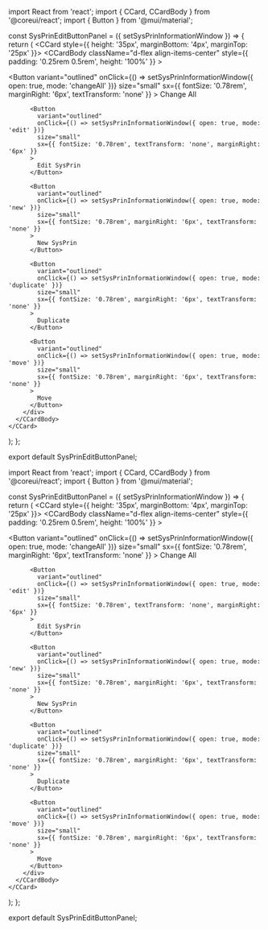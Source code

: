 import React from 'react';
import { CCard, CCardBody } from '@coreui/react';
import { Button } from '@mui/material';

const SysPrinEditButtonPanel = ({ setSysPrinInformationWindow }) => {
  return (
    <CCard style={{ height: '35px', marginBottom: '4px', marginTop: '25px' }}>
      <CCardBody
        className="d-flex align-items-center"
        style={{ padding: '0.25rem 0.5rem', height: '100%' }}
      >
        <div>
          <Button
            variant="outlined"
            onClick={() => setSysPrinInformationWindow({ open: true, mode: 'changeAll' })}
            size="small"
            sx={{ fontSize: '0.78rem', marginRight: '6px', textTransform: 'none' }}
          >
            Change All
          </Button>

          <Button
            variant="outlined"
            onClick={() => setSysPrinInformationWindow({ open: true, mode: 'edit' })}
            size="small"
            sx={{ fontSize: '0.78rem', textTransform: 'none', marginRight: '6px' }}
          >
            Edit SysPrin
          </Button>

          <Button
            variant="outlined"
            onClick={() => setSysPrinInformationWindow({ open: true, mode: 'new' })}
            size="small"
            sx={{ fontSize: '0.78rem', marginRight: '6px', textTransform: 'none' }}
          >
            New SysPrin
          </Button>

          <Button
            variant="outlined"
            onClick={() => setSysPrinInformationWindow({ open: true, mode: 'duplicate' })}
            size="small"
            sx={{ fontSize: '0.78rem', marginRight: '6px', textTransform: 'none' }}
          >
            Duplicate
          </Button>

          <Button
            variant="outlined"
            onClick={() => setSysPrinInformationWindow({ open: true, mode: 'move' })}
            size="small"
            sx={{ fontSize: '0.78rem', marginRight: '6px', textTransform: 'none' }}
          >
            Move
          </Button>
        </div>
      </CCardBody>
    </CCard>
  );
};

export default SysPrinEditButtonPanel;




import React from 'react';
import { CCard, CCardBody } from '@coreui/react';
import { Button } from '@mui/material';

const SysPrinEditButtonPanel = ({ setSysPrinInformationWindow }) => {
  return (
    <CCard style={{ height: '35px', marginBottom: '4px', marginTop: '25px' }}>
      <CCardBody
        className="d-flex align-items-center"
        style={{ padding: '0.25rem 0.5rem', height: '100%' }}
      >
        <div>
          <Button
            variant="outlined"
            onClick={() => setSysPrinInformationWindow({ open: true, mode: 'changeAll' })}
            size="small"
            sx={{ fontSize: '0.78rem', marginRight: '6px', textTransform: 'none' }}
          >
            Change All
          </Button>

          <Button
            variant="outlined"
            onClick={() => setSysPrinInformationWindow({ open: true, mode: 'edit' })}
            size="small"
            sx={{ fontSize: '0.78rem', textTransform: 'none', marginRight: '6px' }}
          >
            Edit SysPrin
          </Button>

          <Button
            variant="outlined"
            onClick={() => setSysPrinInformationWindow({ open: true, mode: 'new' })}
            size="small"
            sx={{ fontSize: '0.78rem', marginRight: '6px', textTransform: 'none' }}
          >
            New SysPrin
          </Button>

          <Button
            variant="outlined"
            onClick={() => setSysPrinInformationWindow({ open: true, mode: 'duplicate' })}
            size="small"
            sx={{ fontSize: '0.78rem', marginRight: '6px', textTransform: 'none' }}
          >
            Duplicate
          </Button>

          <Button
            variant="outlined"
            onClick={() => setSysPrinInformationWindow({ open: true, mode: 'move' })}
            size="small"
            sx={{ fontSize: '0.78rem', marginRight: '6px', textTransform: 'none' }}
          >
            Move
          </Button>
        </div>
      </CCardBody>
    </CCard>
  );
};

export default SysPrinEditButtonPanel;


